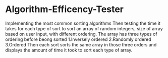 # Algorithm-Efficency-Tester
Implementing the most common sorting algorithms
Then testing the time it takes for each type of sort to sort an array of random integers, size of array based on user input, with different ordering.
The array has three types of ordering before beong sorted
  1.Inversely ordered
  2.Randomly ordered
  3.Ordered
Then each sort sorts the same array in those three orders and displays the amount of time it took to sort each type of array.
